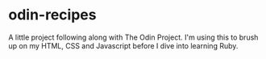 # odin-recipes
A little project following along with The Odin Project.
I'm using this to brush up on my HTML, CSS and Javascript before I dive into learning Ruby.